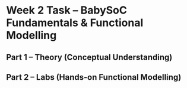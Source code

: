 # Week 2 Task – BabySoC Fundamentals & Functional Modelling

## Part 1 – Theory (Conceptual Understanding)

## Part 2 – Labs (Hands-on Functional Modelling)

